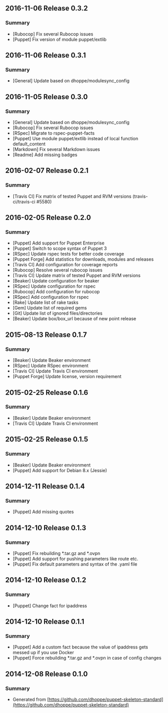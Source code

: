 ## 2016-11-06 Release 0.3.2

### Summary

- [Rubocop] Fix several Rubocop issues
- [Puppet] Fix version of module puppet/extlib

## 2016-11-06 Release 0.3.1

### Summary

- [General] Update based on dhoppe/modulesync_config

## 2016-11-05 Release 0.3.0

### Summary

- [General] Update based on dhoppe/modulesync_config
- [Rubocop] Fix several Rubocop issues
- [RSpec] Migrate to rspec-puppet-facts
- [Puppet] Use module puppet/extlib instead of local function default_content
- [Markdown] Fix several Markdown issues
- [Readme] Add missing badges

## 2016-02-07 Release 0.2.1

### Summary

- [Travis CI] Fix matrix of tested Puppet and RVM versions (travis-ci/travis-ci #5580)

## 2016-02-05 Release 0.2.0

### Summary

- [Puppet] Add support for Puppet Enterprise
- [Puppet] Switch to scope syntax of Puppet 3
- [RSpec] Update rspec tests for better code coverage
- [Puppet Forge] Add statistics for downloads, modules and releases
- [Travis CI] Add configuration for coverage reports
- [Rubocop] Resolve several rubocop issues
- [Travis CI] Update matrix of tested Puppet and RVM versions
- [Beaker] Update configuration for beaker
- [RSpec] Update configuration for rspec
- [Rubocop] Add configuration for rubocop
- [RSpec] Add configuration for rspec
- [Rake] Update list of rake tasks
- [Gem] Update list of required gems
- [Git] Update list of ignored files/directories
- [Beaker] Update box/box_url because of new point release

## 2015-08-13 Release 0.1.7

### Summary

- [Beaker] Update Beaker environment
- [RSpec] Update RSpec environment
- [Travis CI] Update Travis CI environment
- [Puppet Forge] Update license, version requirement

## 2015-02-25 Release 0.1.6

### Summary

- [Beaker] Update Beaker environment
- [Travis CI] Update Travis CI environment

## 2015-02-25 Release 0.1.5

### Summary

- [Beaker] Update Beaker environment
- [Puppet] Add support for Debian 8.x (Jessie)

## 2014-12-11 Release 0.1.4

### Summary

- [Puppet] Add missing quotes

## 2014-12-10 Release 0.1.3

### Summary

- [Puppet] Fix rebuilding *.tar.gz and *.ovpn
- [Puppet] Add support for pushing parameters like route etc.
- [Puppet] Fix default parameters and syntax of the .yaml file

## 2014-12-10 Release 0.1.2

### Summary

- [Puppet] Change fact for ipaddress

## 2014-12-10 Release 0.1.1

### Summary

- [Puppet] Add a custom fact because the value of ipaddress gets messed up if you
  use Docker
- [Puppet] Force rebuilding *.tar.gz and *.ovpn in case of config changes

## 2014-12-08 Release 0.1.0

### Summary

- Generated from [https://github.com/dhoppe/puppet-skeleton-standard](https://github.com/dhoppe/puppet-skeleton-standard)
